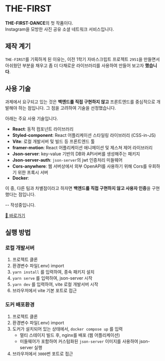# THE-FIRST

**THE-FIRST-DANCE**의 첫 작품이다.  
Instagram을 모방한 사진 공유 소셜 네트워크 서비스입니다.

## 제작 계기

`THE-FIRST`를 기획하게 된 이유는, 이전 1학기 자바스크립트 프로젝트 `2951`을 만들면서 아쉬웠던 부분을 채우고 좀 더 다채로운 라이브러리를 사용하여 만들어 보고자 **했습니다**.

## 사용 기술

과제에서 요구되고 있는 것은 **백엔드를 직접 구현하지 않고** 프론트엔드를 중심적으로 개발해야 하는 점입니다.
그 점을 고려하여 기술을 선정했습니다.

아래는 주요 사용 기술입니다.

- **React**: 동적 컴포넌트 라이브러리
- **Styled-component**: React 어플리케이션 스타일링 라이브러리 (CSS-in-JS)
- **Vite**: 로컬 개발서버 및 빌드 등 프론트엔드 툴
- **framer-motion**: React 어플리케이션 애니메이션 및 제스쳐 제어 라이브러리
- **Json-server**: key-value 기반의 DB와 API서버를 생성해주는 패키지
- **Json-server-auth**: `json-server`의 jwt 인증처리 미들웨어
- **Cors-anywhere**: 웹 서버상에서 외부 OpenAPI를 사용하기 위해 Cors를 우회하기 위한 프록시 서버
- **Docker**:

이 중, 다른 팀과 차별점이라고 하자면 **백엔드를 직접 구현하지 않고 사용자 인증**을 구현했다는 점입니다.

-- 작성중입니다.

[👏 바로가기](http://home.juhyeonni.co.kr/)

## 실행 방법

### 로컬 개발서버

1. 프로젝트 클론
2. 환경변수 파일(.env) import
3. `yarn install` 를 입력하여, 종속 패키지 설치
4. `yarn serve` 를 입력하여, json-server 시작
5. `yarn dev` 를 입력하여, vite 로컬 개발서버 시작
6. 브라우저에서 vite 기본 포트로 접근

### 도커 배포환경

1. 프로젝트 클론
2. 환경변수 파일(.env) import
3. 도커가 설치되어 있는 상태에서, `docker compose up` 를 입력
   - 멀티 스테이지 빌드 후, nginx를 배포 (웹 어플리케이션)
   - 미들웨어가 포함하여 커스텀화된 `json-server` 이미지를 사용하여 json-server 실행
4. 브라우저에서 `3000`번 포트로 접근
